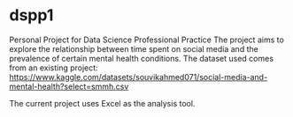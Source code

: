 # dspp1
Personal Project for Data Science Professional Practice
The project aims to explore the relationship between time spent on social media and the prevalence of certain mental health conditions.
The dataset used comes from an existing project: https://www.kaggle.com/datasets/souvikahmed071/social-media-and-mental-health?select=smmh.csv

The current project uses Excel as the analysis tool.
